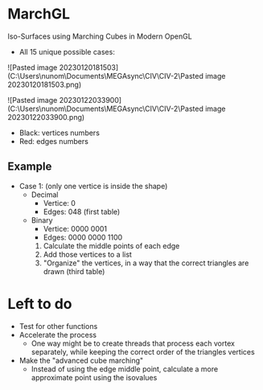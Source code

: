 # MarchGL
Iso-Surfaces using Marching Cubes in Modern OpenGL



- All 15 unique possible cases:

![Pasted image 20230120181503](C:\Users\nunom\Documents\MEGAsync\CIV\CIV-2\Pasted image 20230120181503.png)

![Pasted image 20230122033900](C:\Users\nunom\Documents\MEGAsync\CIV\CIV-2\Pasted image 20230122033900.png)

- Black: vertices numbers
- Red: edges numbers

## Example

- Case 1: (only one vertice is inside the shape)
	- Decimal
		- Vertice: 0
		- Edges: 048 (first table)
	- Binary
		- Vertice: 0000 0001
		- Edges: 0000 0000 1100
	  1. Calculate the middle points of each edge
	  2. Add those vertices to a list
	  3. "Organize" the vertices, in a way that the correct triangles are drawn (third table)



# Left to do

- Test for other functions
- Accelerate the process
  - One way might be to create threads that process each vortex separately, while keeping the correct order of the triangles vertices
- Make the "advanced cube marching"
  - Instead of using the edge middle point, calculate a more approximate point using the isovalues
